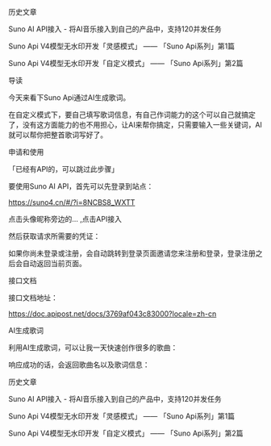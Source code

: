 

历史文章

Suno AI API接入 - 将AI音乐接入到自己的产品中，支持120并发任务

Suno Api V4模型无水印开发「灵感模式」 —— 「Suno Api系列」第1篇

Suno Api V4模型无水印开发「自定义模式」 —— 「Suno Api系列」第2篇




导读

今天来看下Suno Api通过AI生成歌词。

在自定义模式下，要自己填写歌词信息，有自己作词能力的这个可以自己就搞定了，没有这方面能力的也不用担心，让AI来帮你搞定，只需要输入一些关键词，AI就可以帮你把整首歌词写好了。



申请和使用

「已经有API的，可以跳过此步骤」

要使用Suno AI API，首先可以先登录到站点：

https://suno4.cn/#/?i=8NCBS8_WXTT

点击头像昵称旁边的… ,点击API接入





然后获取请求所需要的凭证：






如果你尚未登录或注册，会自动跳转到登录页面邀请您来注册和登录，登录注册之后会自动返回当前页面。

接口文档

接口文档地址：

https://doc.apipost.net/docs/3769af043c83000?locale=zh-cn



AI生成歌词

利用AI生成歌词，可以让我一天快速创作很多的歌曲：








响应成功的话，会返回歌曲名以及歌词信息：






历史文章

Suno AI API接入 - 将AI音乐接入到自己的产品中，支持120并发任务

Suno Api V4模型无水印开发「灵感模式」 —— 「Suno Api系列」第1篇

Suno Api V4模型无水印开发「自定义模式」 —— 「Suno Api系列」第2篇
